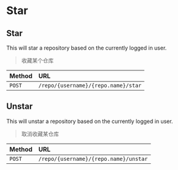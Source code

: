 # Star

## Star

This will star a repository based on the currently logged in user.

> 收藏某个仓库

| Method  | URL                                            |
| :-----  | :--------------------------------------------- |
| `POST`  | `/repo/{username}/{repo.name}/star` |

## Unstar

This will unstar a repository based on the currently logged in user.

> 取消收藏某仓库

| Method  | URL                                              |
| :-----  | :------------------------------------------------|
| `POST`  | `/repo/{username}/{repo.name}/unstar` |
